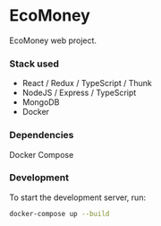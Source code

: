 # EcoMoney
EcoMoney web project.
### Stack used
- React / Redux / TypeScript / Thunk
- NodeJS / Express / TypeScript
- MongoDB
- Docker

### Dependencies
Docker Compose
### Development
To start the development server, run:
```sh
docker-compose up --build
```